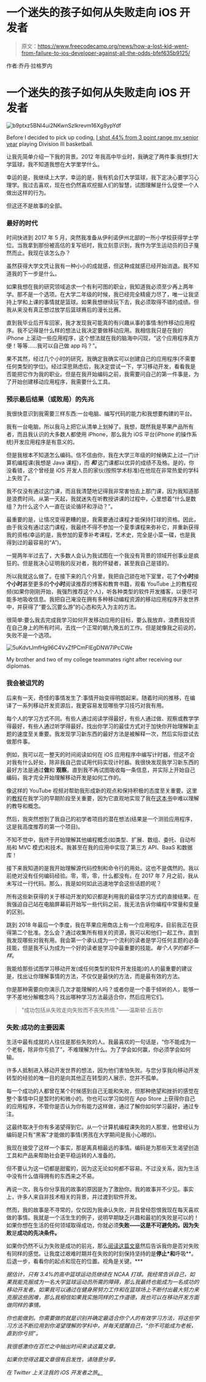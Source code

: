 # 一个迷失的孩子如何从失败走向 iOS 开发者

> 原文：<https://www.freecodecamp.org/news/how-a-lost-kid-went-from-failure-to-ios-developer-against-all-the-odds-bfef635b9125/>

作者:乔丹·拉格罗内

# 一个迷失的孩子如何从失败走向 iOS 开发者

![b9ptxz5BNl4ui2NKwnSzlkrevm16Xg8ypYdf](img/a2c761d0c5fc3dea6bd8af897bfbd642.png)

Before I decided to pick up coding, [I shot 44% from 3 point range my senior year](http://www.naccsports.org/sports/mbkb/2016-17/players/jordanlagronealin) playing Division III basketball.

让我先简单介绍一下我的背景。2012 年我高中毕业时，我确定了两件事:我想打大学篮球，我不知道我想在大学里学什么。

幸运的是，我继续上大学，幸运的是，我有机会打大学篮球，我下定决心要学习心理学。我过去喜欢，现在也仍然喜欢挖掘人们的智慧，试图理解是什么促使一个人做出这样的行为。

但这还不是故事的全部。

### 最好的时代

时间快进到 2017 年 5 月，突然我准备从伊利诺伊州北部的一所小学校获得学士学位。当我拿到那份被高估的复写纸时，我立刻意识到，我作为学生运动员的日子戛然而止。我现在该怎么办？

虽然获得大学文凭让我有一种小小的成就感，但这种成就感已经开始消退。我不知道我的下一步是什么。

如果我想在我的研究领域追求一个有利可图的职业，我知道我必须至少再上两年学。那不是一个选项。在大学二年级的时候，我已经完全精疲力尽了，唯一让我坚持上学和上课的事情就是篮球。如果我想继续玩下去，我必须取得不错的成绩。但我从来没有真正想过放学后篮球赛后的漫长比赛。

直到我毕业后开车回家，我才发现我可能真的有兴趣从事的事情:制作移动应用程序。我不记得是什么样的想法让我决定要做移动应用。我相信我只是在我的 iPhone 上滚动一些应用程序，这个想法就在我的脑海中闪现，“这个应用程序真方便！等等……我可以自己做 app 吗？”。

果不其然，经过几个小时的研究，我确定我确实可以创建自己的应用程序(不需要任何类型的学位)。经过深思熟虑后，我决定尝试一下，学习移动开发，看看我是否能把它作为我的职业。但是在我开始编码之前，我需要问自己的第一件事是，为了开始创建移动应用程序，我需要什么工具。

### 预示最后结果（或败局）的先兆

我很快意识到我需要三样东西:一台电脑、编写代码的能力和我想要构建的平台。

我有一台电脑，所以我马上把它从清单上划掉了。我想，既然我是苹果产品所有者，而且我认识的大多数人都使用 iPhone，那么我为 iOS 平台(iPhone 的操作系统)开发应用程序是有意义的。

但是我根本不知道怎么编码。信不信由你，我在大学三年级的时候确实上过一门计算机编程课(我想是 Java 课程)，而 ***和*** 这门课都以优异的成绩不及格。是的，你没看错，这个曾经是 iOS 开发人员的家伙(按照学术标准)在他现在非常热爱的学科上失败了。

我不仅没有通过这门课，而且我清楚地记得我非常害怕去上那门课，因为我知道那是浪费时间。从第一天起，我就迷失在听教授讲课的过程中，心里想着“什么是数组？为什么这个人一直在谈论循环和浮动？”。

最重要的是，让情况变得更糟的是，我需要通过课程才能保持打球的资格。因此，由于我没有通过这门课程，我最终不得不参加一个夏季课程来弥补它，并重新获得我的资格(幸运的是，我参加的夏季补考课程，艺术史，完全是小菜一碟，也是我得到过的最容易的“A”)。

一晃两年半过去了，大多数人会认为我试图在一个我没有背景的领域开创事业是疯狂的。但是我决心证明我的反对者，我的怀疑者，甚至我自己是错的。

所以我就这么做了。在接下来的几个月里，我把自己锁在地下室里，花了**个小时**接**个小时**甚至更多的**个小时**阅读推荐的博客和教育书籍，观看 YouTube 上的教程视频(如果你刚刚开始，我强烈推荐这个人)，听各种类型的软件开发播客，以便尽可能多地吸收信息。我把自己淹没在拥有多种移动编程资源的移动应用程序开发世界中，并获得了“要么沉要么游”的心态和先入为主的方法。

很简单:要么我去完成我学习如何开发移动应用的目标，要么我放弃，浪费我投资在自己身上的所有时间，去找一个正常的朝九晚五的工作。但是就像我之前说的，失败不是一个选项。

![5uKdvtJmfHg96C4VxZfPCmFIEgDNW7IPcCWe](img/a7d38b881dfcbfcc0eb84ef3d37895e1.png)

My brother and two of my college teammates right after receiving our diplomas.

### 我会被诅咒的

后来有一天，奇怪的事情发生了:事情开始变得明朗起来。随着时间的推移，在编译了一系列移动开发资源后，我更容易发现哪些学习技巧对我有用。

每个人的学习方式不同。有些人通过阅读学得最好，有些人通过做、观察或教学学得最好，有些人通过听学得最好。找出你学习的最佳方式对于加快你开始理解新主题的速度至关重要。我发现学习新东西的最好方法是被解释一次，然后实际尝试去做那件事。

例如，我可以花一整天的时间阅读如何在 iOS 应用程序中编写计时器，但这不会对我有什么好处，除非我自己尝试用代码实现计时器。我很快发现我学习新东西的最好方法是通过**做**和 **观察**。直到我不再试图吸收每一条信息，并实际上开始自己编码，我才完全开始理解移动开发是如何工作的。

像这样的 YouTube 视频对帮助我形成新的观点和保持积极的态度至关重要。这里的[教程](https://www.youtube.com/watch?v=fZx29HOcHzY)在我学习的早期阶段至关重要，因为它直观地实现了我在[这本书](https://www.amazon.com/iOS-Development-Dummies-Jesse-Feiler/dp/1118871057)中难以理解的教导和概念。

然后，我突然想到了我自己的初学者项目的潜在想法(结果是一个测验应用程序，这是我高度推荐的第一个项目)。

不知不觉中，我终于开始理解其他编程概念(如类型、扩展、数组、委托、自动布局和 MVC 模式)和技术。我甚至在我的应用中实现了第三方 API、BaaS 和数据库！

接下来我知道的是我开始理解源代码控制和命令行的用处。这也不是偶然的。我以前绝对没有任何编码经验。零，零，零，什么都没有。在 2017 年 7 月之前，我从未写过一行代码。那么，我是如何如此迅速地学会这些话题的呢？

所有这些新获得的关于移动开发的知识都是利用我的最佳学习方式的直接结果。在我强迫自己站在电脑屏幕前开始写一些代码之前，我无法告诉你编程中常量和变量的区别。

跳到 2018 年最后一个季度，我在苹果应用商店上有一个应用程序，目前我正在获得第二个批准。怎么会？通过收集所有相关的资源，我可以和他们一起工作，直到我发现哪些对我有用。我会第一个承认成为一个流利的读者是学习任何主题的必备技能，但是我不认为成为一个好的读者是学习中最重要的技能。*每个人学的都不一样*。

我能给那些试图学习移动开发(或任何类型的软件开发技能)的人的最重要的建议是，找出让你理解事情的方法，不仅仅是最快的方法，而是最有效的方法。

你是那种需要向你演示几次才能理解的人吗？或者你是一个善于倾听的人，能够一字不差地分解概念吗？找出哪种学习方法最适合你，然后应用它们。

> "成功包括从失败走向失败而不丧失热情."——温斯顿·丘吉尔

### 失败:成功的主要因素

生活中最有成就的人往往是那些失败的人。我最喜欢的一句话是，“你不能成为一个老板，除非你亏损了”，不难理解为什么。为了学会如何赢，你必须学会如何输。

许多人抵制进入移动开发世界的想法，因为他们害怕失败。与您分享我向移动开发转型的经验的唯一目的是向其他正在转型的人展示，您并不孤单。

每一个成功的人都曾在某个时候感到自己无能和失败，但那种绝望和挫折的感觉在整个事情中只是暂时的和微小的。你也可以学习如何在 App Store 上获得你自己的应用程序，不管你是否认为你有能力这样做，通过了解你如何学习最好，通过专注。

这最终取决于你有多渴望得到它。从一个计算机编程课失败的人那里，他曾经认为编码是只有“黑客”才能做的事情(男孩在大学期间是我小心眼的)。

我现在接受了这样一个事实，那是离真相最远的事情。编码是为那些天生渴望创造工具和产品来帮助社会更平稳运转的人准备的。

但不要认为这一切都是甜蜜的，因为这无论如何都不容易。不过没关系，因为生活中没有什么值得拥有的东西来之不易。

再说一次，我与你分享我的故事的原因是为了激励你。我的故事并不少见。事实上，许多人来自非技术相关的背景，并过渡到软件开发。

然而，我的故事是不寻常的，仅仅因为我承认失败，并且曾经怨恨我现在每天喜欢做的事情。我就是一个活生生的例子，说明早期缺乏兴趣和最初的失败是可以的！如果你想在生活的任何领域取得成功，你就必须**失败——这是不可避免的。因为失败**是**成功的先决条件。**

如果你仍然不认为失败是成功的前兆，那么[阅读这篇文章](http://www.nbcnews.com/id/44278117/ns/business-us_business/t/what-steve-jobs-taught-us-its-ok-fail/#.W9nUeS2ZPOQ)然后告诉我你是否对失败有同样的感觉。让我度过艰难时期并在失败的时刻保持坚持的是**停止*和**呼吸**。后退一步，看看你的起点和现在的位置。视角是关键。***

*据估计，只有 3.4%的高中篮球运动员继续在 NCAA 打球。我经常告诉自己，如果我能克服成为一名大学篮球运动员所需的障碍，那么我最终也能成为一名成功的移动开发者。如果我可以通过在健身房努力工作和在篮球场上不断付出最大努力来克服这些困难，那么我相信如果我实施同样的工作道德，我也可以在移动开发方面做同样的事情。*

*你也能做到。你需要做的就是识别并确定最适合你个人的有效学习方法，将这些学习方法不断应用到你渴望理解的学科中，并每天提醒自己，“你不可能成为老板，直到你亏损”。*

*我很感激你在百忙之中抽出时间来读这篇文章。*

*如果你觉得这篇文章很有启发性，请随意分享。*

*在 Twitter 上关注我的 iOS 开发者之旅[。](https://twitter.com/RideWithDaMac?lang=en)*